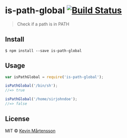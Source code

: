 # is-path-global [![Build Status](https://travis-ci.org/kevva/is-path-global.svg?branch=master)](https://travis-ci.org/kevva/is-path-global)

> Check if a path is in PATH


## Install

```
$ npm install --save is-path-global
```


## Usage

```js
var isPathGlobal = require('is-path-global');

isPathGlobal('/bin/sh');
//=> true

isPathGlobal('/home/sirjohndoe');
//=> false
```


## License

MIT © [Kevin Mårtensson](https://github.com/kevva)
